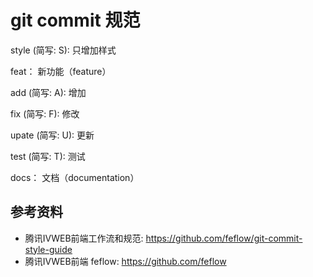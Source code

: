 # git commit 规范


style  (简写: S):  只增加样式 

feat： 新功能（feature）

add    (简写: A):  增加

fix    (简写: F):  修改

upate  (简写: U): 更新 

test   (简写: T):  测试

docs： 文档（documentation）


## 参考资料
- 腾讯IVWEB前端工作流和规范: https://github.com/feflow/git-commit-style-guide
- 腾讯IVWEB前端 feflow: https://github.com/feflow
